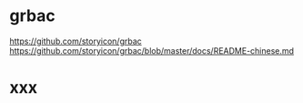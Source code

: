 # grbac

https://github.com/storyicon/grbac
https://github.com/storyicon/grbac/blob/master/docs/README-chinese.md

# xxx
